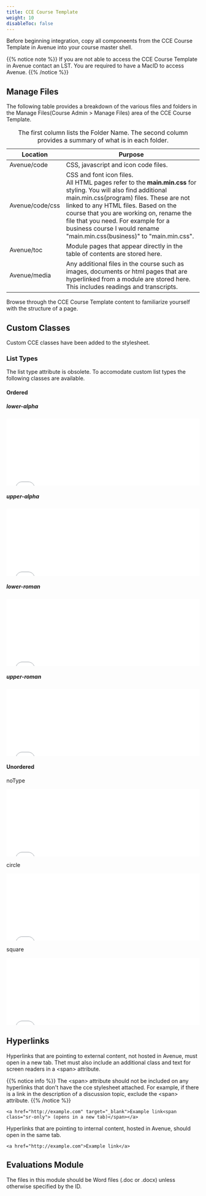 ```yaml
---
title: CCE Course Template
weight: 10
disableToc: false
---
```


Before beginning integration, copy all componeents from the CCE Course Template in Avenue into your course master shell.

{{% notice note %}}
If you are not able to access the CCE Course Template in Avenue contact an LST. You are required to have a MacID to access Avenue.
{{% /notice %}}

## Manage Files

The following table provides a breakdown of the various files and folders in the Manage Files(Course Admin &gt; Manage Files) area of the CCE Course Template.

<table class="table table-bordered table-striped table-sm">
   <caption class="sr-only">
      The first column lists the Folder Name. The second column provides a summary of what is in each folder.
   </caption>
   <thead>
      <tr class="d-flex">
         <th class="col-4" scope="col">Location</th>
         <th class="col-8" scope="col">Purpose</th>
      </tr>
   </thead>
   <tbody>      
      <tr class="d-flex">
         <td class="col-4">Avenue/code</td>
         <td class="col-8">CSS, javascript and icon code files.</td>
      </tr>
      <tr class="d-flex">
         <td class="col-4">Avenue/code/css</td>
         <td class="col-8">
            CSS and font icon files.
            <br>
            <div class="spacer-xs-6 spacer-sm-7 spacer-md-8"></div>
            All HTML pages refer to the <strong>main.min.css</strong> for styling. You will also find additional main.min.css(program) files. These are not linked to any HTML files. Based on the course that you are working on, rename the file that you need. For example for a business course I would rename "main.min.css(business)" to "main.min.css".
         </td>
      </tr>
      <tr class="d-flex">
         <td class="col-4">Avenue/toc</td>
         <td class="col-8">Module pages that appear directly in the table of contents are stored here.</td>
      </tr>
      <tr class="d-flex">
         <td class="col-4">Avenue/media</td>
         <td class="col-8">Any additional files in the course such as images, documents or html pages that are hyperlinked from a module are stored here. This includes readings and transcripts.</td>
      </tr>
   </tbody>
</table>

Browse through the CCE Course Template content to familiarize yourself with the structure of a page.

## Custom Classes
Custom CCE classes have been added to the stylesheet.

### List Types
The list type attribute is obsolete. To accomodate custom list types the following classes are available.

#### Ordered
##### lower-alpha
<iframe width="100%" height="175" src="//jsfiddle.net/ccecrsdv/kLo24gxr/embedded/result,html/" allowfullscreen="allowfullscreen" allowpaymentrequest frameborder="0"></iframe>

##### upper-alpha
<iframe width="100%" height="175" src="//jsfiddle.net/ccecrsdv/dLwhxv27/embedded/result,html/" allowfullscreen="allowfullscreen" allowpaymentrequest frameborder="0"></iframe>

##### lower-roman
<iframe width="100%" height="175" src="//jsfiddle.net/ccecrsdv/kr2fx37q/embedded/result,html/" allowfullscreen="allowfullscreen" allowpaymentrequest frameborder="0"></iframe>

##### upper-roman
<iframe width="100%" height="175" src="//jsfiddle.net/ccecrsdv/r6nezstL/embedded/result,html/" allowfullscreen="allowfullscreen" allowpaymentrequest frameborder="0"></iframe>

#### Unordered
noType
<iframe width="100%" height="175" src="//jsfiddle.net/ccecrsdv/751qomuL/embedded/result,html/" allowfullscreen="allowfullscreen" allowpaymentrequest frameborder="0"></iframe>

circle
<iframe width="100%" height="175" src="//jsfiddle.net/ccecrsdv/7vhqaz36/embedded/result,html/" allowfullscreen="allowfullscreen" allowpaymentrequest frameborder="0"></iframe>

square
<iframe width="100%" height="175" src="//jsfiddle.net/ccecrsdv/z0bhv5Ly/embedded/result,html/" allowfullscreen="allowfullscreen" allowpaymentrequest frameborder="0"></iframe>
   

## Hyperlinks

Hyperlinks that are pointing to external content, not hosted in Avenue, must open in a new tab. Thet must also include an additional class and text for screen readers in a \<span> attribute.

{{% notice info %}}
The \<span> attribute should not be included on any hyperlinks that don't have the cce stylesheet attached. For example, if there is a link in the description of a discussion topic, exclude the \<span> attribute.
{{% /notice %}}

```
<a href="http://example.com" target="_blank">Example link<span class="sr-only"> (opens in a new tab)</span></a>
```

Hyperlinks that are pointing to internal content, hosted in Avenue, should open in the same tab.

```
<a href="http://example.com">Example link</a>
```

## Evaluations Module

The files in this module should be Word files (.doc or .docx) unless otherwise specified by the ID.